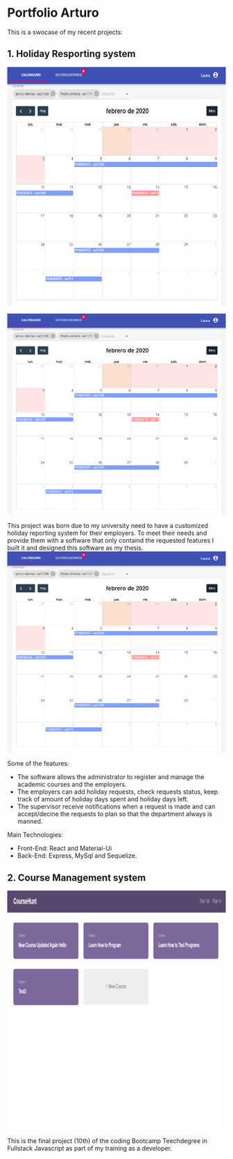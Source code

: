 # Portfolio Arturo

This is a swocase of my recent projects:

## 1. Holiday Resporting system

<img src="https://github.com/apellicerep/intro/blob/master/vista.png" alt="test"
	title="test" width="550" height="550" />
	
![test](https://github.com/apellicerep/intro/blob/master/vista.png)

This project was born due to my university need to have a customized holiday reporting system for their employers. To meet their needs and provide them with a software that only containd the requested features I built it and designed this software as my thesis. 
![test](https://github.com/apellicerep/intro/blob/master/vista.png)

Some of the features:

* The software allows the administrator to register and manage the academic courses and the employers.
* The employers can add holiday requests, check requests status, keep track of amount of holiday days spent and holiday days left.
* The supervisor receive notifications when a request is made and can accept/decine the requests to plan so that the department always is manned.

Main Technologies:

* Front-End: React and Material-Ui
* Back-End: Express, MySql and Sequelize.

## 2. Course Management system

<img src="https://github.com/apellicerep/intro/blob/master/fullstackRestApipng2.png" alt="test"
	title="test" width="550" height="550" />

This is the final project (10th) of the coding Bootcamp Teechdegree in Fullstack Javascript as part of my training as a developer.

